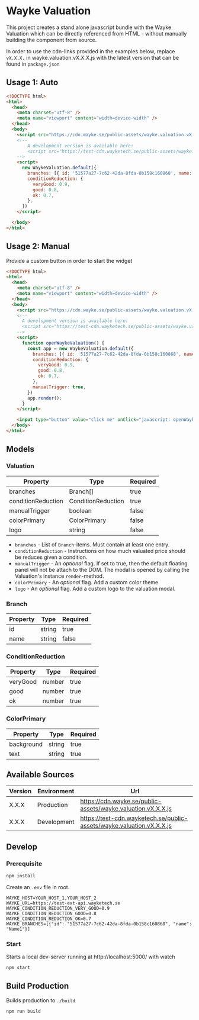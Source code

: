 # Wayke Valuation

This project creates a stand alone javascript bundle with the Wayke Valuation which can be directly referenced from HTML - without manually building the component from source.

In order to use the cdn-links provided in the examples below, replace `vX.X.X.` in wayke.valuation.vX.X.X.js with the latest version that can be found in `package.json`

## Usage 1: Auto

```html
<!DOCTYPE html>
<html>
  <head>
    <meta charset="utf-8" />
    <meta name="viewport" content="width=device-width" />
  </head>
  <body>
    <script src="https://cdn.wayke.se/public-assets/wayke.valuation.vX.X.X.js"></script>
    <!--
        A development version is available here:
        <script src="https://test-cdn.wayketech.se/public-assets/wayke.valuation.vX.X.X.js"></script>
    -->
    <script>
      new WaykeValuation.default({
        branches: [{ id: '51577a27-7c62-42da-8fda-0b158c160868', name: 'Branch 1'}],
        conditionReduction: {
          veryGood: 0.9,
          good: 0.8,
          ok: 0.7,
        },
      })
    </script>

  </body>
</html>
```

## Usage 2: Manual

Provide a custom button in order to start the widget

```html
<!DOCTYPE html>
<html>
  <head>
    <meta charset="utf-8" />
    <meta name="viewport" content="width=device-width" />
  </head>
  <body>
    <script src="https://cdn.wayke.se/public-assets/wayke.valuation.vX.X.X.js"></script>
    <!--
      A development version is available here:
      <script src="https://test-cdn.wayketech.se/public-assets/wayke.valuation.vX.X.X.js"></script>
    -->
    <script>
      function openWaykeValuation() {
        const app = new WaykeValuation.default({
          branches: [{ id: '51577a27-7c62-42da-8fda-0b158c160868', name: 'Branch 1'}],
          conditionReduction: {
            veryGood: 0.9,
            good: 0.8,
            ok: 0.7,
          },
          manualTrigger: true,
        })
        app.render();
      }
    </script>

    <input type="button" value="click me" onClick="javascript: openWaykeValuation();" />
  </body>
</html>
```

## Models
### Valuation

| Property           | Type               | Required |
|--------------------|--------------------|----------|
| branches           | Branch[]           | true     |
| conditionReduction | ConditionReduction | true     |
| manualTrigger      | boolean            | false    |
| colorPrimary       | ColorPrimary       | false    |
| logo               | string             | false    |

* `branches` - List of `Branch`-items. Must contain at least one entry.
* `conditionReduction` - Instructions on how much valuated price should be reduces given a condition.
* `manualTrigger` - An *optional* flag. If set to true, then the default floating panel will not be attach to the DOM.
The modal is opened by calling the Valuation's instance `render`-method.
* `colorPrimary` - An *optional* flag. Add a custom color theme.
* `logo` - An *optional* flag. Add a custom logo to the valuation modal.

### Branch
| Property | Type   | Required |
|----------|--------|----------|
| id       | string | true     |
| name     | string | false    |

### ConditionReduction
| Property | Type   | Required |
|----------|--------|----------|
| veryGood | number | true     |
| good     | number | true     |
| ok       | number | true     |

### ColorPrimary
| Property   | Type   | Required |
|------------|--------|----------|
| background | string | true     |
| text       | string | true     |

## Available Sources
| Version | Environment | Url                                                                   |
|---------|-------------|-----------------------------------------------------------------------|
| X.X.X   | Production  | https://cdn.wayke.se/public-assets/wayke.valuation.vX.X.X.js          |
| X.X.X   | Development | https://test-cdn.wayketech.se/public-assets/wayke.valuation.vX.X.X.js |

## Develop

### Prerequisite
```bash
npm install
```

Create an `.env` file in root.
```
WAYKE_HOST=YOUR_HOST_1,YOUR_HOST_2
WAYKE_URL=https://test-ext-api.wayketech.se
WAYKE_CONDITION_REDUCTION_VERY_GOOD=0.9
WAYKE_CONDITION_REDUCTION_GOOD=0.8
WAYKE_CONDITION_REDUCTION_OK=0.7
WAYKE_BRANCHES=[{"id": "51577a27-7c62-42da-8fda-0b158c160868", "name": "Name1"}]
```

### Start

Starts a local dev-server running at http://localhost:5000/ with watch

```bash
npm start
```

## Build Production

Builds production to `./build`

```bash
npm run build
```
